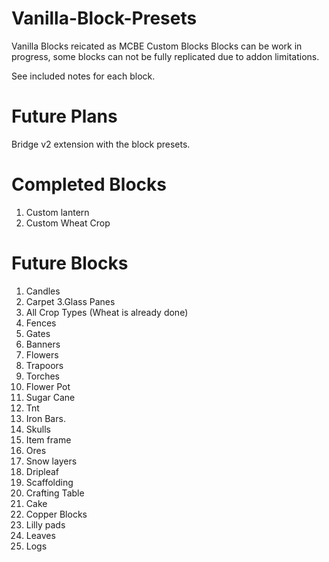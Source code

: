 # Vanilla-Block-Presets
Vanilla Blocks reicated as MCBE Custom Blocks
Blocks can be work in progress, some blocks can not be fully replicated due to addon limitations.

See included notes for each block.

# Future Plans
Bridge v2 extension with the block presets.

# Completed Blocks
1. Custom lantern
2. Custom Wheat Crop

# Future Blocks
1. Candles
2. Carpet
3.Glass Panes
4. All Crop Types (Wheat is already done)
5. Fences
6. Gates
7. Banners
8. Flowers
9. Trapoors
10. Torches
11. Flower Pot
12. Sugar Cane
13. Tnt
14. Iron Bars.
15. Skulls
16. Item frame
17. Ores
18. Snow layers
19. Dripleaf
20. Scaffolding
21. Crafting Table
22. Cake
23. Copper Blocks
24. Lilly pads
25. Leaves
26. Logs
